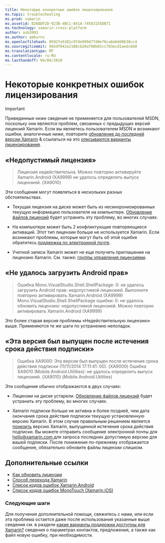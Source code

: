 ```yaml
---
title: Некоторые конкретных ошибок лицензирования
ms.topic: troubleshooting
ms.prod: xamarin
ms.assetid: D26BDF2D-923B-4BC1-841A-74583155DB71
ms.technology: xamarin-cross-platform
author: asb3993
ms.author: amburns
ms.openlocfilehash: 8592fe5381c974e999477d0ef6ca6ebdd8b38cc4
ms.sourcegitcommit: 945df041e2180cb20af08b83cc703ecd1aedc6b0
ms.translationtype: MT
ms.contentlocale: ru-RU
ms.lasthandoff: 04/04/2018
---
```

# <a name="some-specific-licensing-errors"></a>Некоторые конкретных ошибок лицензирования

> [!IMPORTANT]
> Приведенные ниже сведения не применяется для пользователей MSDN, поскольку они являются проблем, связанных с предыдущих версий лицензий Xamarin. Если вы являетесь пользователем MSDN и возникают ошибки, аналогичные ниже, повторите [обновление до последней версии Xamarin](https://developer.xamarin.com/recipes/cross-platform/ide/change_updates_channel/) & ссылаться на это [описываются варианты лицензирования](~/cross-platform/get-started/requirements.md).



## <a name="invalid-license"></a>«Недопустимый лицензия»

> Лицензия недействительна. Можно повторно активируйте Xamarin.Android (XA9999) не удалось определить выпуск лицензией. (XA9010)

Эти сообщения могут появляться в нескольких разных обстоятельствах.

-   Текущая лицензия на диске может быть из несинхронизированных текущую информацию пользователя на компьютере. [Обновление файлов лицензий](~/cross-platform/troubleshooting/legacy-licenses/resync-licenses.md) будет устранить эту проблему, во многих случаях.

-   На компьютере может быть 2 конфликтующие повторяющиеся активаций. Этот тип лицензии больше не используется Xamarin. Если возникают проблемы, которые могут быть об этой ошибке обратитесь [поддержка по электронной почте](https://www.xamarin.com/support).

-   Учетной записи Xamarin может не еще получить приглашение на лицензию Xamarin. См. также: [группы управления лицензиями](~/cross-platform/troubleshooting/legacy-licenses/team-management.md).

## <a name="failed-to-load-android-entitlements"></a>«Не удалось загрузить Android прав»

> Ошибка Mono.VisualStudio.Shell.ShellPackage: 0: не удалось загрузить Android прав: недопустимой лицензией. Выполните повторно активировать Xamarin.Android (XA9999) Mono.VisualStudio.Shell.ShellPackage ошибки: 0: не удалось обновить лицензию: недопустимой лицензией. Можно повторно активировать Xamarin.Android (XA9999)

Это более старая версия проблемы «Недействительную лицензию» выше. Применяются те же шаги по устранению неполадок.

## <a name="this-version-was-released-after-your-subscription-expired"></a>«Эта версия был выпущен после истечения срока действия подписки»

> Ошибка XA9000: Эта версия был выпущен после истечения срока действия подписки (11/11/2014 17:11:41: 00). (XA9000) Ошибка XA9010 (Mobile.Android.Utilities): не удалось определить выпуск лицензией. (XA9010) (Mobile.Android.Utilities)

Эти сообщения обычно отображаются в двух случаях:

-   Лицензии на диске устарели. [Обновление файлов лицензий](~/cross-platform/troubleshooting/legacy-licenses/resync-licenses.md) будет устранить эту проблему, во многих случаях.

-   Xamarin подписки больше не активна и более поздней, чем дата окончания срока действия подписки текущую установленную версию Xamarin. В этом случае правильным решением является [понизить](http://kb.xamarin.com/customer/portal/articles/1699777) версию Xamarin, выпущенной истечения срока действия подписки. Вы можете отправить сообщение электронной почты для [ hello@xamarin.com ](mailto:hello@xamarin.com) для запроса последних допустимую версию для вашей подписки. После понижения по-прежнему отображается сообщение, обязательно обновите файлы лицензии слишком.

## <a name="additional-references"></a>Дополнительные ссылки

-   [Как обновить лицензии](~/cross-platform/troubleshooting/legacy-licenses/resync-licenses.md)
-   [Способ перехода Xamarin](http://kb.xamarin.com/customer/portal/articles/1699777-downgrading)
-   [Список кодов ошибок Xamarin.Android](~/android/troubleshooting/errors.md)
-   [Список кодов ошибок MonoTouch (Xamarin.iOS)](~/ios/troubleshooting/mtouch-errors.md)

### <a name="next-steps"></a>Следующие шаги
Для получения дополнительной помощи, свяжитесь с нами, или если эта проблема остается даже после использования указанные выше сведения см. в разделе [какие варианты поддержки доступны для Xamarin?](~/cross-platform/troubleshooting/support-options.md) сведения о параметрах контактов, предложения, а также как файл новую ошибку, при необходимости.
